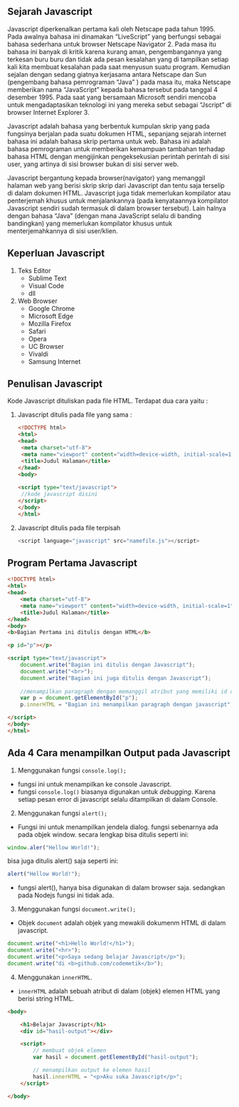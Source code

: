 ## Sejarah Javascript
Javascript diperkenalkan pertama kali oleh Netscape pada tahun 1995. Pada awalnya
bahasa ini dinamakan “LiveScript” yang berfungsi sebagai bahasa sederhana untuk
browser Netscape Navigator 2. Pada masa itu bahasa ini banyak di kritik karena
kurang aman, pengembangannya yang terkesan buru buru dan tidak ada pesan
kesalahan yang di tampilkan setiap kali kita membuat kesalahan pada saat menyusun
suatu program. Kemudian sejalan dengan sedang giatnya kerjasama antara Netscape
dan Sun (pengembang bahasa pemrograman “Java” ) pada masa itu, maka Netscape
memberikan nama “JavaScript” kepada bahasa tersebut pada tanggal 4 desember
1995. Pada saat yang bersamaan Microsoft sendiri mencoba untuk mengadaptasikan
teknologi ini yang mereka sebut sebagai “Jscript” di browser Internet Explorer 3.

Javascript adalah bahasa yang berbentuk kumpulan skrip yang pada fungsinya
berjalan pada suatu dokumen HTML, sepanjang sejarah internet bahasa ini adalah
bahasa skrip pertama untuk web. Bahasa ini adalah bahasa pemrograman untuk
memberikan kemampuan tambahan terhadap bahasa HTML dengan mengijinkan
pengeksekusian perintah perintah di sisi user, yang artinya di sisi browser bukan di
sisi server web.

Javascript bergantung kepada browser(navigator) yang memanggil halaman web yang
berisi skrip skrip dari Javascript dan tentu saja terselip di dalam dokumen HTML.
Javascript juga tidak memerlukan kompilator atau penterjemah khusus untuk
menjalankannya (pada kenyataannya kompilator Javascript sendiri sudah termasuk di
dalam browser tersebut). Lain halnya dengan bahasa “Java” (dengan mana JavaScript
selalu di banding bandingkan) yang memerlukan kompilator khusus untuk
menterjemahkannya di sisi user/klien.

## Keperluan Javascript
1. Teks Editor
   - Sublime Text
   - Visual Code
   - dll
2. Web Browser
   - Google Chrome
   - Microsoft Edge
   - Mozilla Firefox
   - Safari
   - Opera
   - UC Browser
   - Vivaldi
   - Samsung Internet

## Penulisan Javascript
Kode Javascript dituliskan pada file HTML. Terdapat dua cara yaitu :
1. Javascript ditulis pada file yang sama :
   ```HTML
   <!DOCTYPE html>
   <html>
   <head>
   	<meta charset="utf-8">
   	<meta name="viewport" content="width=device-width, initial-scale=1">
   	<title>Judul Halaman</title>
   </head>
   <body>
   	
   <script type="text/javascript">
   	//kode javascript disini
   </script>
   </body>
   </html>
   ```
3. Javascript ditulis pada file terpisah
   ```javascript
   <script language="javascript" src="namefile.js"></script>
   ```

## Program Pertama Javascript
```html
<!DOCTYPE html>
<html>
<head>
	<meta charset="utf-8">
	<meta name="viewport" content="width=device-width, initial-scale=1">
	<title>Judul Halaman</title>
</head>
<body>
<b>Bagian Pertama ini ditulis dengan HTML</b>

<p id="p"></p>

<script type="text/javascript">
	document.write("Bagian ini ditulis dengan Javascript");
	document.write("<br>");
	document.write("Bagian ini juga ditulis dengan Javascript");
	
	//menampilkan paragraph dengan memanggil atribut yang memiliki id dengan nama p
	var p = document.getElementById("p");
	p.innerHTML = "Bagian ini menampilkan paragraph dengan javascript";

</script>
</body>
</html>
```

## Ada 4 Cara menampilkan Output pada Javascript
1. Menggunakan fungsi `console.log();`   
- fungsi ini untuk menampilkan ke console Javascript.
- fungsi `console.log()` biasanya digunakan untuk _debugging_. Karena setiap pesan error di javascript selalu ditampilkan di dalam Console.
  
2. Menggunakan fungsi `alert();`
- Fungsi ini untuk menampilkan jendela dialog. fungsi sebenarnya ada pada objek window.
secara lengkap bisa ditulis seperti ini:
```javascript
window.aler("Hellow World!");
```
bisa juga ditulis alert() saja seperti ini:
```javascript
alert("Hellow World!");
```
- fungsi alert(), hanya bisa digunakan di dalam browser saja. sedangkan pada Nodejs fungsi ini tidak ada.
  
3. Menggunakan fungsi `document.write();`
- Objek `document` adalah objek yang mewakili dokumenm HTML di dalam javascript.
```javascript
document.write("<h1>Hello World!</h1>");
document.write("<hr>");
document.write("<p>Saya sedang belajar Javascript</p>");
document.write("di <b>github.com/codemetik</b>");
```
4. Menggunakan `innerHTML`.
- `innerHTML` adalah sebuah atribut di dalam (objek) elemen HTML yang berisi string HTML.
```html
<body>

    <h1>Belajar Javascript</h1>
    <div id="hasil-output"></div>

    <script>
        // membuat objek elemen
        var hasil = document.getElementById("hasil-output");

        // menampilkan output ke elemen hasil
        hasil.innerHTML = "<p>Aku suka Javascript</p>";
    </script>

</body>
```
